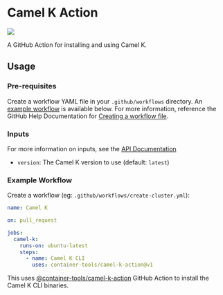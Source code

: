 # Camel K Action

[![](https://github.com/container-tools/camel-k-action/workflows/Test/badge.svg?branch=main)](https://github.com/container-tools/camel-k-action/actions)

A GitHub Action for installing and using Camel K.

## Usage

### Pre-requisites

Create a workflow YAML file in your `.github/workflows` directory. An [example workflow](#example-workflow) is available below.
For more information, reference the GitHub Help Documentation for [Creating a workflow file](https://help.github.com/en/articles/configuring-a-workflow#creating-a-workflow-file).

### Inputs

For more information on inputs, see the [API Documentation](https://developer.github.com/v3/repos/releases/#input)

- `version`: The Camel K version to use (default: `latest`)

### Example Workflow

Create a workflow (eg: `.github/workflows/create-cluster.yml`):

```yaml
name: Camel K

on: pull_request

jobs:
  camel-k:
    runs-on: ubuntu-latest
    steps:
      - name: Camel K CLI
        uses: container-tools/camel-k-action@v1
```

This uses [@container-tools/camel-k-action](https://www.github.com/container-tools/camel-k-action) GitHub Action to install the Camel K CLI binaries.
